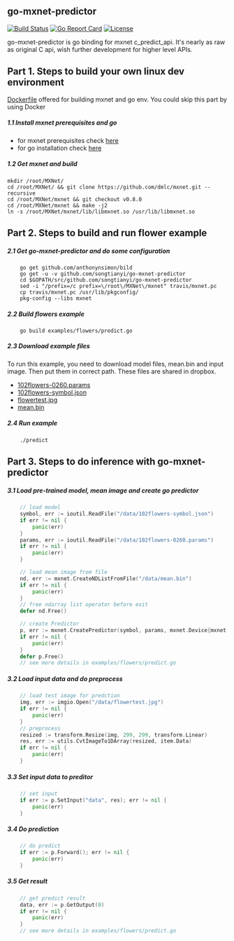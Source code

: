 ## go-mxnet-predictor

[![Build Status](https://travis-ci.org/songtianyi/go-mxnet-predictor.svg?branch=master)](https://travis-ci.org/songtianyi/go-mxnet-predictor)
[![Go Report Card](https://goreportcard.com/badge/github.com/songtianyi/go-mxnet-predictor)](https://goreportcard.com/report/github.com/songtianyi/go-mxnet-predictor)
[![License](https://img.shields.io/badge/License-Apache%202.0-blue.svg)](https://opensource.org/licenses/Apache-2.0)


go-mxnet-predictor is go binding for mxnet c_predict_api. It's nearly as raw as original C api, wish further development for higher level APIs.


## Part 1. Steps to build your own linux dev environment
[Dockerfile](https://github.com/songtianyi/docker-dev-envs/blob/master/gmp.Dockerfile) offered for building mxnet and go env. You could skip this part by using Docker

##### 1.1 Install mxnet prerequisites and go
* for mxnet prerequisites check [here](http://mxnet.io/get_started/setup.html#prerequisites)
* for go installation check [here](https://golang.org/doc/install)

##### 1.2 Get mxnet and build
	mkdir /root/MXNet/
	cd /root/MXNet/ && git clone https://github.com/dmlc/mxnet.git --recursive
	cd /root/MXNet/mxnet && git checkout v0.8.0
	cd /root/MXNet/mxnet && make -j2
	ln -s /root/MXNet/mxnet/lib/libmxnet.so /usr/lib/libmxnet.so


## Part 2. Steps to build and run flower example
##### 2.1 Get go-mxnet-predictor and do some configuration
```shell
	go get github.com/anthonynsimon/bild
    go get -u -v github.com/songtianyi/go-mxnet-predictor
    cd $GOPATH/src/github.com/songtianyi/go-mxnet-predictor	
	sed -i "/prefix=/c prefix=\/root\/MXNet\/mxnet" travis/mxnet.pc
	cp travis/mxnet.pc /usr/lib/pkgconfig/
	pkg-config --libs mxnet
```

##### 2.2 Build flowers example
```shell
	go build examples/flowers/predict.go
```

##### 2.3 Download example files
To run this example, you need to download model files, mean.bin and input image.
Then put them in correct path. These files are shared in dropbox.

* [102flowers-0260.params](https://www.dropbox.com/s/7l8zye9jpv2bywu/102flowers-0260.params?dl=0)
* [102flowers-symbol.json](https://www.dropbox.com/s/507hikz8561hwxg/102flowers-symbol.json?dl=0)
* [flowertest.jpg](https://www.dropbox.com/s/9ej43gpkcdw3q32/flowertest.jpg?dl=0)
* [mean.bin](https://www.dropbox.com/s/rg45ma97x886i53/mean.bin?dl=0)

##### 2.4 Run example
```shell
	./predict
```

## Part 3. Steps to do inference with go-mxnet-predictor
##### 3.1 Load pre-trained model, mean image and create go predictor
```go
	// load model
	symbol, err := ioutil.ReadFile("/data/102flowers-symbol.json")
	if err != nil {
		panic(err)
	}
	params, err := ioutil.ReadFile("/data/102flowers-0260.params")
	if err != nil {
		panic(err)
	}

	// load mean image from file
    nd, err := mxnet.CreateNDListFromFile("/data/mean.bin")
    if err != nil {
        panic(err)
    }
    // free ndarray list operator before exit
    defer nd.Free()

	// create Predictor
	p, err := mxnet.CreatePredictor(symbol, params, mxnet.Device{mxnet.CPU_DEVICE, 0}, []mxnet.InputNode{{Key: "data", Shape: []uint32{1, 3, 299, 299}}})
	if err != nil {
		panic(err)
	}
	defer p.Free()
	// see more details in examples/flowers/predict.go
```

##### 3.2 Load input data and do preprocess
```go
	// load test image for predction
	img, err := imgio.Open("/data/flowertest.jpg")
	if err != nil {
		panic(err)
	}
	// preprocess
	resized := transform.Resize(img, 299, 299, transform.Linear)
	res, err := utils.CvtImageTo1DArray(resized, item.Data)
	if err != nil {
		panic(err)
	}
```

##### 3.3 Set input data to preditor
```go
	// set input
	if err := p.SetInput("data", res); err != nil {
		panic(err)
	}
```
##### 3.4 Do prediction
```go
	// do predict
	if err := p.Forward(); err != nil {
		panic(err)
	}
```

##### 3.5 Get result
```go
	// get predict result
	data, err := p.GetOutput(0)
	if err != nil {
		panic(err)
	}
	// see more details in examples/flowers/predict.go
```
